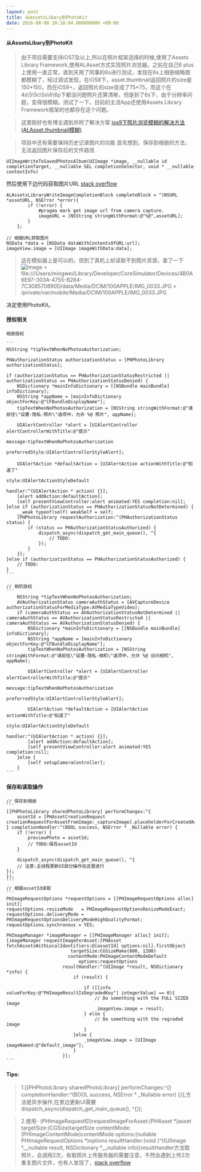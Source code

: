 ```yaml
---
layout: post
title: 从AssetsLibary到PhotoKit
date: 2016-08-08 20:18:04.000000000 +09:00
---
```


#### 从AssetsLibary到PhotoKit

> 由于项目需要支持iOS7及以上,所以在照片框架选择的时候,使用了Assets Library Framework,使用ALAsset方式实现照片浏览器。之前在自己6 plus上使用一直正常，直到天用了同事的6s进行测试，发现在6s上相册缩略图都模糊了，经过调试发现，在iOS8下，asset.thumbnail返回照片的size是150\*150，而在iOS9+，返回照片的size变成了75*75，而这个在4s\5\5c\5s\6\6p下都没问题照片还算清晰，但是到了6s下，由于分辨率问题，变得很模糊。测试了一下，目前的主流App还使用Assets Library Framework框架的也都存在这个问题。

> 这里刚好也有博主遇到并附了解决方案 [ios9下照片浏览模糊的解决方法(ALAsset.thumbnail模糊)](http://blog.csdn.net/cuibo1123/article/details/49077923)

> 项目中还有需要保持历史记录图片的功能
首先想到，保存到相册的方法，无法返回图片保存后的文件路径

```
UIImageWriteToSavedPhotosAlbum(UIImage *image, __nullable id completionTarget, __nullable SEL completionSelector, void * __nullable contextInfo) 
```

然后使用下边代码获取图片URL [stack overflow](http://stackoverflow.com/questions/4457904/iphone-how-do-i-get-the-file-path-of-an-image-saved-with-uiimagewritetosavedpho)

```
ALAssetsLibraryWriteImageCompletionBlock completeBlock = ^(NSURL *assetURL, NSError *error){
        if (!error) {  
            #pragma mark get image url from camera capture.
            imageURL = [NSString stringWithFormat:@"%@",assetURL];
        }  
    }; 

// 根据URL获取图片
NSData *data = [NSData dataWithContentsOfURL:url];
imageView.image = [UIImage imageWithData:data];
```
> 这在模拟器上是可以的，但到了真机上却读取不到图片资源，查了一下
![image](http://o9lammkmn.bkt.clouddn.com/IMG_201608080001.png)
	> file:///Users/mingwei/Library/Developer/CoreSimulator/Devices/4B0A6E97-303A-4755-B284-7C308570890D/data/Media/DCIM/100APPLE/IMG_0033.JPG
	> /private/var/mobile/Media/DCIM/100APPLE/IMG_0033.JPG

决定使用PhotoKit。

#### 授权相关

	相册授权

	```
	NSString *tipTextWhenNoPhotosAuthorization;
    
    PHAuthorizationStatus authorizationStatus = [PHPhotoLibrary authorizationStatus];
    
    if (authorizationStatus == PHAuthorizationStatusRestricted || authorizationStatus == PHAuthorizationStatusDenied) {
        NSDictionary *mainInfoDictionary = [[NSBundle mainBundle] infoDictionary];
        NSString *appName = [mainInfoDictionary objectForKey:@"CFBundleDisplayName"];
        tipTextWhenNoPhotosAuthorization = [NSString stringWithFormat:@"请前往\"设置-隐私-照片\"选项中，允许 %@ 照片", appName];
        
        UIAlertController *alert = [UIAlertController alertControllerWithTitle:@"提示"
                                                                       message:tipTextWhenNoPhotosAuthorization
                                                                preferredStyle:UIAlertControllerStyleAlert];
        
        UIAlertAction *defaultAction = [UIAlertAction actionWithTitle:@"知道了"
                                                                style:UIAlertActionStyleDefault
                                                              handler:^(UIAlertAction * action) {}];
        [alert addAction:defaultAction];
        [self presentViewController:alert animated:YES completion:nil];
    }else if (authorizationStatus == PHAuthorizationStatusNotDetermined) {
        __weak typeof(self) weakSelf = self;
        [PHPhotoLibrary requestAuthorization:^(PHAuthorizationStatus status) {
            if (status == PHAuthorizationStatusAuthorized) {
                dispatch_async(dispatch_get_main_queue(), ^{
                    // TODO:
                });
            }
        }];
    }else if (authorizationStatus == PHAuthorizationStatusAuthorized) {
        // TODO:
    } 
	```
	
	// 相机授权
	```
		NSString *tipTextWhenNoPhotosAuthorization;
        AVAuthorizationStatus cameraAuthStatus = [AVCaptureDevice authorizationStatusForMediaType:AVMediaTypeVideo];
        if (cameraAuthStatus == AVAuthorizationStatusNotDetermined || cameraAuthStatus == AVAuthorizationStatusRestricted || cameraAuthStatus == AVAuthorizationStatusDenied) {
            NSDictionary *mainInfoDictionary = [[NSBundle mainBundle] infoDictionary];
            NSString *appName = [mainInfoDictionary objectForKey:@"CFBundleDisplayName"];
            tipTextWhenNoPhotosAuthorization = [NSString stringWithFormat:@"请前往\"设置-隐私-相机\"选项中，允许 %@ 访问相机", appName];
            
            UIAlertController *alert = [UIAlertController alertControllerWithTitle:@"提示"
                                                                           message:tipTextWhenNoPhotosAuthorization
                                                                    preferredStyle:UIAlertControllerStyleAlert];
            
            UIAlertAction *defaultAction = [UIAlertAction actionWithTitle:@"知道了"
                                                                    style:UIAlertActionStyleDefault
                                                                  handler:^(UIAlertAction * action) {}];
            [alert addAction:defaultAction];
            [self presentViewController:alert animated:YES completion:nil];
        }else {
            [self setupCameraController];
        }
	```
		
#### 保存和读取操作
	// 保存到相册
	```
	[[PHPhotoLibrary sharedPhotoLibrary] performChanges:^{
        assetId = [PHAssetCreationRequest creationRequestForAssetFromImage:_captureImage].placeholderForCreatedAsset.localIdentifier;
    } completionHandler:^(BOOL success, NSError * _Nullable error) {
        if (!error) {
            previewPhoto = assetId;
            // TODO:保存assetId
        }
        
        dispatch_async(dispatch_get_main_queue(), ^{
        // 注意:主线程更新UI部分操作在这里进行
    });
    }];
	```
	// 根据assetId读取
	```
	PHImageRequestOptions *requestOptions = [[PHImageRequestOptions alloc] init];
    requestOptions.resizeMode   = PHImageRequestOptionsResizeModeExact;
    requestOptions.deliveryMode = PHImageRequestOptionsDeliveryModeHighQualityFormat;
    requestOptions.synchronous = YES;
    
    PHImageManager *imageManager = [[PHImageManager alloc] init];
    [imageManager requestImageForAsset:[PHAsset fetchAssetsWithLocalIdentifiers:@[assetId] options:nil].firstObject
                            targetSize:CGSizeMake(800, 1200)
                           contentMode:PHImageContentModeDefault
                               options:requestOptions
                         resultHandler:^(UIImage *result, NSDictionary *info) {
                             if (result) {
                                 
                                 if ([[info valueForKey:@"PHImageResultIsDegradedKey"] integerValue] == 0){
                                     // Do something with the FULL SIZED image
                                     _imageView.image = result;
                                 } else {
                                     // Do something with the regraded image
                                 }
                             }else {
                                 _imageView.image = [UIImage imageNamed:@"default_image"];
                             }
                         }];
	```
#### Tips:

>1.[[PHPhotoLibrary sharedPhotoLibrary] performChanges:^{} completionHandler:^(BOOL success, NSError * _Nullable error) {}];方法是异步操作,在里边更新UI需要dispatch_async(dispatch_get_main_queue(), ^{});
	
>2.使用- (PHImageRequestID)requestImageForAsset:(PHAsset *)asset targetSize:(CGSize)targetSize contentMode:(PHImageContentMode)contentMode options:(nullable PHImageRequestOptions *)options resultHandler:(void (^)(UIImage *__nullable result, NSDictionary *__nullable info))resultHandler方法取照片，会调用2次，有取照片上传服务器的需要注意，不然会遇到上传2次重复图片文件，也有人发现了，[stack overflow](http://stackoverflow.com/questions/26663258/uiimage-size-returned-from-requestimageforasset-is-not-even-close-to-the-targ)




